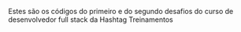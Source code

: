 Estes são os códigos do primeiro e do segundo desafios do curso de desenvolvedor full stack da Hashtag Treinamentos
